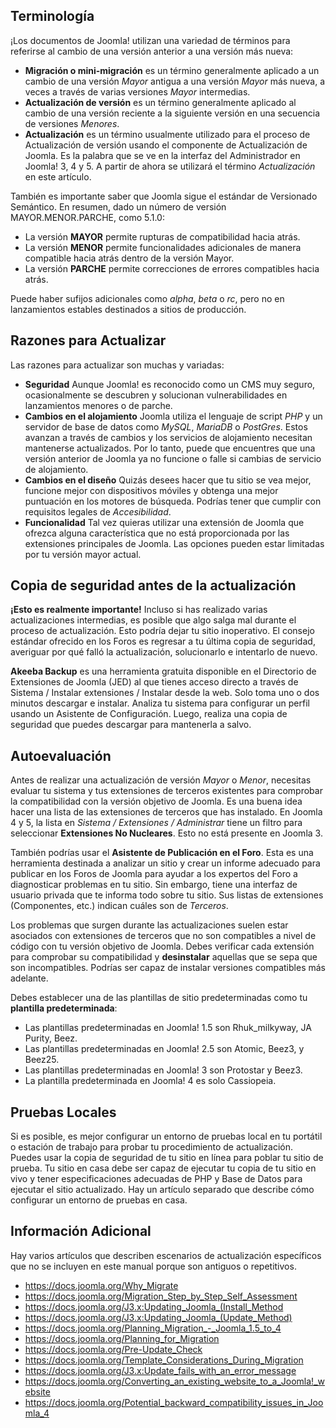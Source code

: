 <!-- Filename: jdocmanual?manual=user&heading=migration&filename=migration-basics.md / Display title: Conceptos Básicos de la Migración   -->

## Terminología

¡Los documentos de Joomla! utilizan una variedad de términos para referirse al cambio de una versión anterior a una versión más nueva:

* **Migración o mini-migración** es un término generalmente aplicado a un cambio de una versión *Mayor* antigua a una versión *Mayor* más nueva, a veces a través de varias versiones *Mayor* intermedias.
* **Actualización de versión** es un término generalmente aplicado al cambio de una versión reciente a la siguiente versión en una secuencia de versiones *Menores*.
* **Actualización** es un término usualmente utilizado para el proceso de Actualización de versión usando el componente de Actualización de Joomla. Es la palabra que se ve en la interfaz del Administrador en Joomla! 3, 4 y 5. A partir de ahora se utilizará el término *Actualización* en este artículo.

También es importante saber que Joomla sigue el estándar de Versionado Semántico. En resumen, dado un número de versión MAYOR.MENOR.PARCHE, como 5.1.0:

* La versión **MAYOR** permite rupturas de compatibilidad hacia atrás.
* La versión **MENOR** permite funcionalidades adicionales de manera compatible hacia atrás dentro de la versión Mayor.
* La versión **PARCHE** permite correcciones de errores compatibles hacia atrás.

Puede haber sufijos adicionales como *alpha*, *beta* o *rc*, pero no en lanzamientos estables destinados a sitios de producción.

## Razones para Actualizar

Las razones para actualizar son muchas y variadas:

* **Seguridad** Aunque Joomla! es reconocido como un CMS muy seguro, ocasionalmente 
se descubren y solucionan vulnerabilidades en lanzamientos menores o de parche.
* **Cambios en el alojamiento** Joomla utiliza el lenguaje de script *PHP* y un servidor de base de datos como *MySQL*, *MariaDB* o *PostGres*. Estos avanzan a través de cambios y los servicios de alojamiento necesitan mantenerse actualizados. Por lo tanto, puede que encuentres que una versión anterior de Joomla ya no funcione o falle si cambias de servicio de alojamiento.
* **Cambios en el diseño** Quizás desees hacer que tu sitio se vea mejor, funcione mejor con dispositivos móviles y obtenga una mejor puntuación en los motores de búsqueda. Podrías tener que cumplir con requisitos legales de *Accesibilidad*.
* **Funcionalidad** Tal vez quieras utilizar una extensión de Joomla que ofrezca alguna característica que no está proporcionada por las extensiones principales de Joomla. Las opciones pueden estar limitadas por tu versión mayor actual.

## Copia de seguridad antes de la actualización

**¡Esto es realmente importante!** Incluso si has realizado varias actualizaciones intermedias, es posible que algo salga mal durante el proceso de actualización. Esto podría dejar tu sitio inoperativo. El consejo estándar ofrecido en los Foros es regresar a tu última copia de seguridad, averiguar por qué falló la actualización, solucionarlo e intentarlo de nuevo.

**Akeeba Backup** es una herramienta gratuita disponible en el Directorio de Extensiones de Joomla (JED) al que tienes acceso directo a través de Sistema / Instalar extensiones / Instalar desde la web. Solo toma uno o dos minutos descargar e instalar. Analiza tu sistema para configurar un perfil usando un Asistente de Configuración. Luego, realiza una copia de seguridad que puedes descargar para mantenerla a salvo.

## Autoevaluación

Antes de realizar una actualización de versión *Mayor* o *Menor*, necesitas evaluar tu sistema y tus extensiones de terceros existentes para comprobar la compatibilidad con la versión objetivo de Joomla. Es una buena idea hacer una lista de las extensiones de terceros que has instalado. En Joomla 4 y 5, la lista en *Sistema / Extensiones / Administrar* tiene un filtro para seleccionar **Extensiones No Nucleares**. Esto no está presente en Joomla 3.

También podrías usar el **Asistente de Publicación en el Foro**. Esta es una herramienta destinada a analizar un sitio y crear un informe adecuado para publicar en los Foros de Joomla para ayudar a los expertos del Foro a diagnosticar problemas en tu sitio. Sin embargo, tiene una interfaz de usuario privada que te informa todo sobre tu sitio. Sus listas de extensiones (Componentes, etc.) indican cuáles son de *Terceros*.

Los problemas que surgen durante las actualizaciones suelen estar asociados con extensiones de terceros que no son compatibles a nivel de código con tu versión objetivo de Joomla. Debes verificar cada extensión para comprobar su compatibilidad y **desinstalar** aquellas que se sepa que son incompatibles. Podrías ser capaz de instalar versiones compatibles más adelante.

Debes establecer una de las plantillas de sitio predeterminadas como tu **plantilla predeterminada**:

* Las plantillas predeterminadas en Joomla! 1.5 son Rhuk_milkyway, JA Purity, Beez.
* Las plantillas predeterminadas en Joomla! 2.5 son Atomic, Beez3, y Beez25.
* Las plantillas predeterminadas en Joomla! 3 son Protostar y Beez3.
* La plantilla predeterminada en Joomla! 4 es solo Cassiopeia.

## Pruebas Locales

Si es posible, es mejor configurar un entorno de pruebas local en tu
portátil o estación de trabajo para probar tu procedimiento de actualización. Puedes usar la
copia de seguridad de tu sitio en línea para poblar tu sitio de prueba. Tu sitio en casa debe ser
capaz de ejecutar tu copia de tu sitio en vivo y tener especificaciones adecuadas de PHP y Base de Datos
para ejecutar el sitio actualizado. Hay un artículo separado que describe
cómo configurar un entorno de pruebas en casa.

## Información Adicional

Hay varios artículos que describen escenarios de actualización específicos que no se incluyen en este manual porque son antiguos o repetitivos.

* https://docs.joomla.org/Why_Migrate
* https://docs.joomla.org/Migration_Step_by_Step_Self_Assessment
* https://docs.joomla.org/J3.x:Updating_Joomla_(Install_Method
* https://docs.joomla.org/J3.x:Updating_Joomla_(Update_Method)
* https://docs.joomla.org/Planning_Migration_-_Joomla_1.5_to_4
* https://docs.joomla.org/Planning_for_Migration
* https://docs.joomla.org/Pre-Update_Check
* https://docs.joomla.org/Template_Considerations_During_Migration
* https://docs.joomla.org/J3.x:Update_fails_with_an_error_message
* https://docs.joomla.org/Converting_an_existing_website_to_a_Joomla!_website
* https://docs.joomla.org/Potential_backward_compatibility_issues_in_Joomla_4

